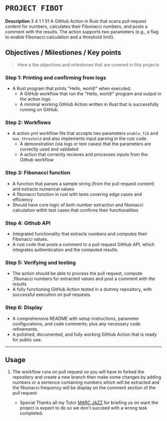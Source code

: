 
# `PROJECT FIBOT`
**Description**
 3 4 1 1 51 
 A GitHub Action in Rust that scans pull request content for numbers, calculates their Fibonacci numbers, and posts a comment with the results. The action supports two parameters (e.g., a flag to enable Fibonacci calculation and a threshold limit).

## **Objectives / Milestiones / Key points**

> Here a the objectives and milestones that are covered in this projects

### Step 1: Printing and confirming from logs

- A Rust program that prints "Hello, world!" when executed.
  - A GitHub workflow that run the "Hello, world!" program and output in the action logs.
  - A minimal working GitHub Action written in Rust that is successfully running on GitHub.

### Step 2: Workflows

- A action.yml workflow file that accepts two parameters `enable_fib` and `max_threshold` and also implements input parsing in the rust code.
  - A demonstration (via logs or test cases) that the parameters are correctly used and validated
  - A action that correctly recieves and processes inputs from the Github workflow

### Step 3: Fibonacci function

- A function that parses a sample string (from the pull request content) and extracts numerical values
- A fibonacci function in rust with tests covering edge cases and efficiency
- Should have core logic of both number extraction and fibonacci calculation withh test cases that confirms their functionalities

### Step 4: Github API

- Integrated functionality that extracts numbers and computes their Fibonacci values.
- A rust code that posts a comment to a pull request GitHub API, which integrates authentication and the computed results.

### Step 5: Verifying and testing

- The action should be able to process the pull request, compute ,fibonacci numbers  for extracted values and post a comment with the results
- A fully functioning GitHub Action tested in a dummy repository, with successful execution on pull requests.

### Step 6: Display

- A comprehensive README with setup instructions, parameter configurations, and code comments; plus any necessary code refinements.
- A polished, documented, and fully working GitHub Action that is ready for public use.

---

## Usage

1. The workflow runs on pull request so you will have to forked the repository and create a new branch then make some changes by adding numbers or a sentence containing numbers which will be extracted and the fibonacci frequency will be display on the comment section of the pull request
   

   * Special Thanks all my Tutor [MARC JAZZ](https://github.com/Marcjazz) for briefing us on want the project is expect to do so we don't succeed with a wrong task completed.
